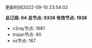 更新时间2022-09-10 23:54:02

**总订阅: 64**
**总节点: 9338**
**有效节点: 1938**
- v2ray节点: 1681
- trojan节点: 90
- ss节点: 167
